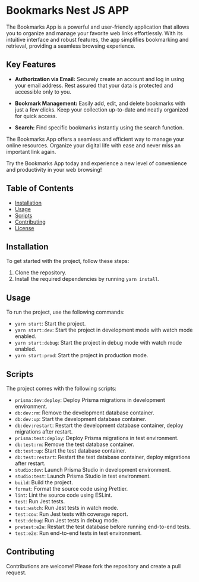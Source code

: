 # Bookmarks Nest JS APP

The Bookmarks App is a powerful and user-friendly application that allows you to organize and manage your favorite web links effortlessly. With its intuitive interface and robust features, the app simplifies bookmarking and retrieval, providing a seamless browsing experience.

## Key Features

- **Authorization via Email:** Securely create an account and log in using your email address. Rest assured that your data is protected and accessible only to you.

- **Bookmark Management:** Easily add, edit, and delete bookmarks with just a few clicks. Keep your collection up-to-date and neatly organized for quick access.

- **Search:** Find specific bookmarks instantly using the search function.

The Bookmarks App offers a seamless and efficient way to manage your online resources. Organize your digital life with ease and never miss an important link again.

Try the Bookmarks App today and experience a new level of convenience and productivity in your web browsing!

## Table of Contents

- [Installation](#installation)
- [Usage](#usage)
- [Scripts](#scripts)
- [Contributing](#contributing)
- [License](#license)

## Installation

To get started with the project, follow these steps:

1. Clone the repository.
2. Install the required dependencies by running `yarn install`.

## Usage

To run the project, use the following commands:

- `yarn start`: Start the project.
- `yarn start:dev`: Start the project in development mode with watch mode enabled.
- `yarn start:debug`: Start the project in debug mode with watch mode enabled.
- `yarn start:prod`: Start the project in production mode.

## Scripts

The project comes with the following scripts:

- `prisma:dev:deploy`: Deploy Prisma migrations in development environment.
- `db:dev:rm`: Remove the development database container.
- `db:dev:up`: Start the development database container.
- `db:dev:restart`: Restart the development database container, deploy migrations after restart.
- `prisma:test:deploy`: Deploy Prisma migrations in test environment.
- `db:test:rm`: Remove the test database container.
- `db:test:up`: Start the test database container.
- `db:test:restart`: Restart the test database container, deploy migrations after restart.
- `studio:dev`: Launch Prisma Studio in development environment.
- `studio:test`: Launch Prisma Studio in test environment.
- `build`: Build the project.
- `format`: Format the source code using Prettier.
- `lint`: Lint the source code using ESLint.
- `test`: Run Jest tests.
- `test:watch`: Run Jest tests in watch mode.
- `test:cov`: Run Jest tests with coverage report.
- `test:debug`: Run Jest tests in debug mode.
- `pretest:e2e`: Restart the test database before running end-to-end tests.
- `test:e2e`: Run end-to-end tests in test environment.

## Contributing

Contributions are welcome! Please fork the repository and create a pull request.
